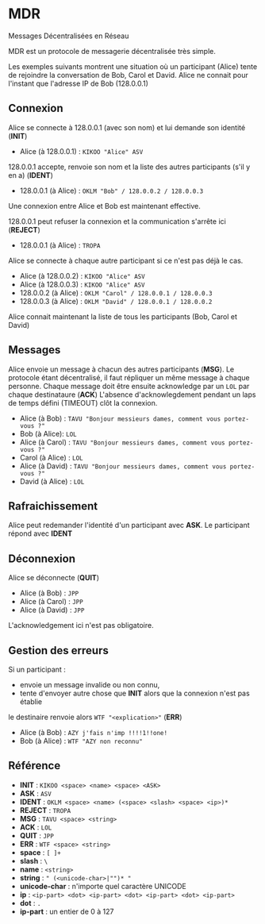 # MDR #

Messages Décentralisées en Réseau

MDR est un protocole de messagerie décentralisée très simple.

Les exemples suivants montrent une situation où un participant (Alice) tente de rejoindre la conversation de Bob, Carol et David.
Alice ne connait pour l'instant que l'adresse IP de Bob (128.0.0.1)

## Connexion ##

Alice se connecte à 128.0.0.1 (avec son nom) et lui demande son identité (**INIT**)

 - Alice (à 128.0.0.1) : `KIKOO "Alice" ASV`

128.0.0.1 accepte, renvoie son nom et la liste des autres participants (s'il y en a) (**IDENT**)

 - 128.0.0.1 (à Alice) : `OKLM "Bob" / 128.0.0.2 / 128.0.0.3`

Une connexion entre Alice et Bob est maintenant effective.

128.0.0.1 peut refuser la connexion et la communication s'arrête ici (**REJECT**)

 - 128.0.0.1 (à Alice) : `TROPA`

Alice se connecte à chaque autre participant si ce n'est pas déjà le cas.

 - Alice (à 128.0.0.2) : `KIKOO "Alice" ASV`
 - Alice (à 128.0.0.3) : `KIKOO "Alice" ASV`
 - 128.0.0.2 (à Alice) : `OKLM "Carol" / 128.0.0.1 / 128.0.0.3`
 - 128.0.0.3 (à Alice) : `OKLM "David" / 128.0.0.1 / 128.0.0.2`

Alice connait maintenant la liste de tous les participants (Bob, Carol et David)

## Messages ##

Alice envoie un message à chacun des autres participants (**MSG**). Le protocole étant décentralisé, il faut répliquer un même
message à chaque personne.
Chaque message doit être ensuite acknowledge par un `LOL` par chaque destinataure (**ACK**)
L'absence d'acknowlegdement pendant un laps de temps défini (TIMEOUT) clôt la connexion.

 - Alice (à Bob) : `TAVU "Bonjour messieurs dames, comment vous portez-vous ?"`
 - Bob (à Alice): `LOL`
 - Alice (à Carol) : `TAVU "Bonjour messieurs dames, comment vous portez-vous ?"`
 - Carol (à Alice) : `LOL`
 - Alice (à David) : `TAVU "Bonjour messieurs dames, comment vous portez-vous ?"`
 - David (à Alice) : `LOL`


## Rafraichissement ##

Alice peut redemander l'identité d'un participant avec **ASK**. Le participant répond avec **IDENT**

## Déconnexion ##

Alice se déconnecte (**QUIT**)

 - Alice (à Bob) : `JPP`
 - Alice (à Carol) : `JPP`
 - Alice (à David) : `JPP`

L'acknowledgement ici n'est pas obligatoire.

## Gestion des erreurs ##

Si un participant :

 - envoie un message invalide ou non connu,
 - tente d'envoyer autre chose que **INIT** alors que la connexion n'est pas établie

le destinaire renvoie alors `WTF "<explication>"` (**ERR**)

 - Alice (à Bob) : `AZY j'fais n'imp !!!!1!!one!`
 - Bob (à Alice) : `WTF "AZY non reconnu"`

## Référence ##

 - **INIT** : `KIKOO <space> <name> <space> <ASK>`
 - **ASK** : `ASV`
 - **IDENT** : `OKLM <space> <name> (<space> <slash> <space> <ip>)*`
 - **REJECT** : `TROPA`
 - **MSG** : `TAVU <space> <string>`
 - **ACK** : `LOL`
 - **QUIT** : `JPP`
 - **ERR** : `WTF <space> <string>`
 - **space** : `[ ]+`
 - **slash** : `\`
 - **name** : `<string>`
 - **string** : `" (<unicode-char>|"")* "`
 - **unicode-char** : n'importe quel caractère UNICODE
 - **ip** : `<ip-part> <dot> <ip-part> <dot> <ip-part> <dot> <ip-part>`
 - **dot** : `.`
 - **ip-part** : un entier de 0 à 127
